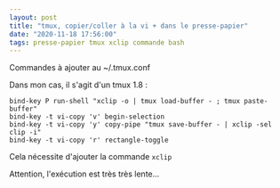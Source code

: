 ```yaml
---
layout: post
title: "tmux, copier/coller à la vi + dans le presse-papier"
date: "2020-11-18 17:56:00"
tags: presse-papier tmux xclip commande bash
---
```

Commandes à ajouter au ~/.tmux.conf

Dans mon cas, il s'agit d'un tmux 1.8 :

```
bind-key P run-shell "xclip -o | tmux load-buffer - ; tmux paste-buffer"
bind-key -t vi-copy 'v' begin-selection
bind-key -t vi-copy 'y' copy-pipe "tmux save-buffer - | xclip -sel clip -i"
bind-key -t vi-copy 'r' rectangle-toggle
```

Cela nécessite d'ajouter la commande `xclip`

Attention, l'exécution est très très lente...

